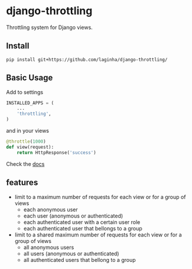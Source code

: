 django-throttling
=================

Throttling system for Django views.

## Install

    pip install git+https://github.com/laginha/django-throttling/

## Basic Usage

Add to settings

```python
INSTALLED_APPS = (
    ...
    'throttling',
)
```

and in your views

```python
@throttle(1000)
def view(request):
    return HttpResponse('success')
```

Check the [docs](docs/index.md)

## features

- limit to a maximum number of requests for each view or for a group of views
    - each anonymous user
    - each user (anonymous or authenticated)
    - each authenticated user with a certain user role
    - each authenticated user that bellongs to a group
- limit to a shared maximum number of requests for each view or for a group of views
    - all anonymous users
    - all users (anonymous or authenticated)
    - all authenticated users that bellong to a group
    